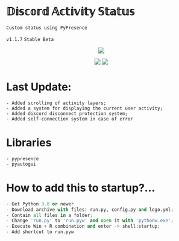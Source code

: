 # 𝔻𝕚𝕤𝕔𝕠𝕣𝕕 𝔸𝕔𝕥𝕚𝕧𝕚𝕥𝕪 𝕊𝕥𝕒𝕥𝕦𝕤
`Custom status using PyPresence`

<p></p>

`v1.1.7`
`Stable Beta`
<p align="center">
<img src="https://sun9-23.userapi.com/impg/u25BZCE9dZR3bF1mQLaFzo0_Zu9Euw2FyMPdXA/Hz4KUu5Q_4k.jpg?size=876x357&quality=96&sign=c65678635479bb74292e74b615914f4c&type=album">
</p>
<p align="center">
<img src="https://camo.githubusercontent.com/30c5419219870859a1960a2673a8fddef9dbe1f0b7f90d8efec01ff62e86950a/68747470733a2f2f696d672e736869656c64732e696f2f6769746875622f6c616e6775616765732f746f702f7177657274797175657274792f707970726573656e63652e7376673f7374796c653d666f722d7468652d6261646765">
<img src="https://camo.githubusercontent.com/9a818fdfec2b3aed096327facc82b25dad443248406192af72d184ebb89a2d49/68747470733a2f2f696d672e736869656c64732e696f2f6769746875622f6c6173742d636f6d6d69742f7177657274797175657274792f707970726573656e63652e7376673f7374796c653d666f722d7468652d6261646765">
</p>

# Last Update:
```
- Added scrolling of activity layers;
- Added a system for displaying the current user activity;
- Added discord disconnect protection system;
- Added self-connection system in case of error
```

# Libraries
```
- pypresence
- pyautogui
```
# How to add this to startup?... 
```python
- Get Python 3.8 or newer
- Download archive with files: run.py, config.py and logo.yml;
- Contain all files in a folder;
- Change 'run.py' to 'run.pyw' and open it with 'pythonw.exe';
- Execute Win + R combination and enter -> shell:startup;
- Add shortcut to run.pyw
```